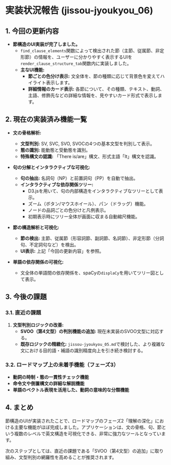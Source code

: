 # 実装状況報告 (jissou-jyoukyou_06)

## 1. 今回の更新内容

- **節構造のUI実装が完了しました。**
    - `find_clause_elements`関数によって検出された節（主節、従属節、非定形節）の情報を、ユーザーに分かりやすく表示するUIを`render_clause_structure_tab`関数内に実装しました。
    - **主なUI機能:**
        - **節ごとの色分け表示:** 文全体を、節の種類に応じて背景色を変えてハイライト表示します。
        - **詳細情報のカード表示:** 各節について、その種類、テキスト、動詞、主語、修飾先などの詳細な情報を、見やすいカード形式で表示します。

## 2. 現在の実装済み機能一覧

- **文の骨格解析:**
    - **文型判別:** SV, SVC, SVO, SVOCの4つの基本文型を判別して表示。
    - **態の識別:** 能動態と受動態を識別。
    - **特殊構文の認識:** 「There is/are」構文、形式主語「It」構文を認識。

- **句の分解とインタラクティブな可視化:**
    - **句の抽出:** 名詞句（NP）と前置詞句（PP）を自動で抽出。
    - **インタラクティブな依存関係ツリー:**
        - D3.jsを用いて、句の内部構造をインタラクティブなツリーとして表示。
        - ズーム（ボタン/マウスホイール）、パン（ドラッグ）機能。
        - ノードの品詞ごとの色分けと凡例表示。
        - 初期表示時にツリー全体が画面に収まる自動縮尺機能。

- **節の構造解析と可視化:**
    - **節の検出:** 主節、従属節（形容詞節、副詞節、名詞節）、非定形節（分詞句、不定詞句など）を検出。
    - **UI表示:** 上記「今回の更新内容」を参照。

- **単語の依存関係の可視化:**
    - 文全体の単語間の依存関係を、spaCyの`displaCy`を用いてツリー図として表示。

## 3. 今後の課題

### 3.1. 直近の課題

1.  **文型判別ロジックの改善:**
    - **SVOO（第4文型）の判別機能の追加:** 現在未実装のSVOO文型に対応する。
    - **既存ロジックの精緻化:** `jissou-jyoukyou_05.md`で検討した、より複雑な文における目的語・補語の識別精度向上を引き続き検討する。

### 3.2. ロードマップ上の未着手機能（フェーズ3）

- **動詞の時制・態の一貫性チェック機能**
- **命令文や倒置構文の詳細な解説機能**
- **単語のベクトル表現を活用した、動詞の意味的な分類機能**

## 4. まとめ

節構造のUIが実装されたことで、ロードマップのフェーズ2「理解の深化」における主要な機能がほぼ完成しました。アプリケーションは、文の骨格、句、節という複数のレベルで英文構造を可視化できる、非常に強力なツールとなっています。

次のステップとしては、直近の課題である「SVOO（第4文型）の追加」に取り組み、文型判別の網羅性を高めることが推奨されます。